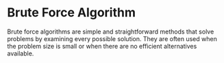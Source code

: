 # Brute Force Algorithm

Brute force algorithms are simple and straightforward methods that solve problems by examining every possible solution. They are often used when the problem size is small or when there are no efficient alternatives available.
